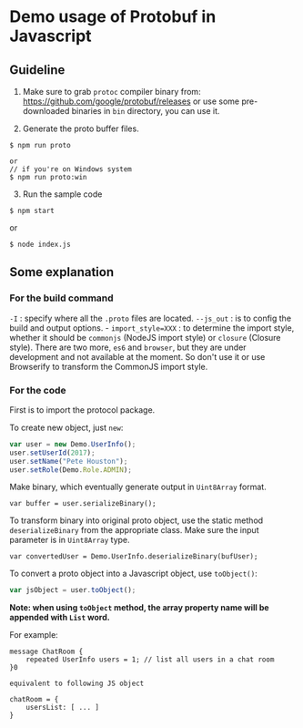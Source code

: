 # Demo usage of Protobuf in Javascript

## Guideline

1. Make sure to grab `protoc` compiler binary from: https://github.com/google/protobuf/releases or use some pre-downloaded binaries in `bin` directory, you can use it.

2. Generate the proto buffer files.

```
$ npm run proto

or
// if you're on Windows system
$ npm run proto:win
```

3. Run the sample code

```
$ npm start
```

or

```
$ node index.js
```

## Some explanation

### For the build command

`-I` : specify where all the `.proto` files are located.
`--js_out` : is to config the build and output options.
    - `import_style=XXX` : to determine the import style, whether it should be `commonjs` (NodeJS import style) or `closure` (Closure style). There are two more, `es6` and `browser`, but they are under development and not available at the moment. So don't use it or use Browserify to transform the CommonJS import style.

### For the code

First is to import the protocol package.

To create new object, just `new`:

```js
var user = new Demo.UserInfo();
user.setUserId(2017);
user.setName("Pete Houston");
user.setRole(Demo.Role.ADMIN);
```

Make binary, which eventually generate output in `Uint8Array` format.

```
var buffer = user.serializeBinary();
```

To transform binary into original proto object, use the static method `deserializeBinary` from the appropriate class. Make sure the input parameter is in `Uint8Array` type.

```
var convertedUser = Demo.UserInfo.deserializeBinary(bufUser);
```

To convert a proto object into a Javascript object, use `toObject()`:

```js
var jsObject = user.toObject();
```

**Note: when using `toObject` method, the array property name will be appended with `List` word.**

For example:

```
message ChatRoom {
    repeated UserInfo users = 1; // list all users in a chat room
}0

equivalent to following JS object

chatRoom = {
    usersList: [ ... ]
}

```

